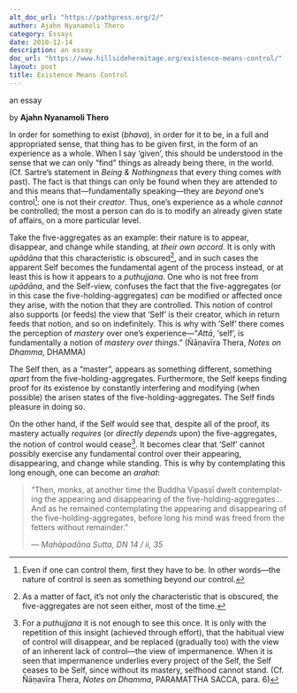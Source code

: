 ```yaml
---
alt_doc_url: "https://pathpress.org/2/"
author: Ajahn Nyanamoli Thero
category: Essays
date: 2010-12-14
description: an essay
doc_url: "https://www.hillsidehermitage.org/existence-means-control/"
layout: post
title: Existence Means Control
---
```


an essay

by **Ajahn Nyanamoli Thero**



In order for something to exist (<span lang="pi">*bhava*</span>), in
order for it to be, in a full and appropriated sense, that thing has to
be given first, in the form of an experience as a whole. When I say
‘given’, this should be understood in the sense that we can only “find”
things as already being there, in the world. (Cf. Sartre’s statement in
<cite>Being & Nothingness</cite> that every thing comes *with* past).
The fact is that things can only be found when they are attended to and
this means that—fundamentally speaking—they are *beyond* one’s
control[^1]: one is not their *creator*. Thus, one’s experience as a
whole *cannot* be controlled; the most a person can do is to modify an
already given state of affairs, on a more particular level.

Take the five-aggregates as an example: their nature is to appear,
disappear, and change while standing, at *their own accord*. It is only
with <span lang="pi">*upādāna*</span> that this characteristic is
obscured[^2], and in such cases the apparent Self becomes the
fundamental agent of the process instead, or at least this is how it
appears to a <span lang="pi">*puthujjana*</span>. One who is not free
from <span lang="pi">*upādāna*</span>, and the Self-view, confuses the
fact that the five-aggregates (or in this case the
five-holding-aggregates) *can* be modified or affected once they arise,
with the notion that they are controlled. This notion of control also
supports (or feeds) the view that ‘Self’ is their creator, which in
return feeds that notion, and so on indefinitely. This is why with
‘Self’ there comes the perception of *mastery* over one’s
experience—“<span lang="pi">*Attā*</span>, ‘self’, is fundamentally a
notion of *mastery over things*.” (Ñāṇavīra Thera, <cite>Notes on
Dhamma</cite>, DHAMMA)

The Self then, as a “master”, appears as something different, something
*apart* from the five-holding-aggregates. Furthermore, the Self keeps
finding proof for its existence by constantly interfering and modifying
(when possible) the arisen states of the five-holding-aggregates. The
Self finds pleasure in doing so.

On the other hand, if the Self would see that, despite all of the proof,
its mastery actually *requires* (or *directly depends* upon) the
five-aggregates, the notion of control would cease[^3]. It becomes clear
that ‘Self’ cannot possibly exercise any fundamental control over their
appearing, disappearing, and change while standing. This is why by
contemplating this long enough, one can become an
<span lang="pi">*arahat*</span>:

<div lang="en">

> “Then, monks, at another time the Buddha Vipassī dwelt contemplating
> the appearing and disappearing of the five-holding-aggregates… And as
> he remained contemplating the appearing and disappearing of the
> five-holding-aggregates, before long his mind was freed from the
> fetters without remainder.”
>
> — <cite>Mahāpadāna Sutta, DN 14 / ii, 35</cite>

</div>

[^1]: Even if one can control them, first they have to be. In other
    words—the nature of control is seen as something beyond our control.

[^2]: As a matter of fact, it’s not only the characteristic that is
    obscured, the five-aggregates are not seen either, most of the time.

[^3]: For a <span lang="pi">*puthujjana*</span> it is not enough to see
    this once. It is only with the repetition of this insight (achieved
    through effort), that the habitual view of control will disappear,
    and be replaced (gradually too) with the view of an inherent lack of
    control—the view of impermanence. When it is seen that impermanence
    underlies every project of the Self, the Self ceases to be Self,
    since without its mastery, selfhood cannot stand. (Cf. Ñāṇavīra
    Thera, <cite>Notes on Dhamma</cite>, PARAMATTHA SACCA, para. 6)
